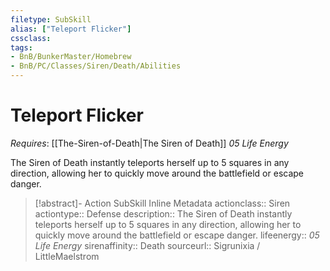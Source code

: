 ```yaml
---
filetype: SubSkill
alias: ["Teleport Flicker"]
cssclass: 
tags:
- BnB/BunkerMaster/Homebrew
- BnB/PC/Classes/Siren/Death/Abilities
---
```

# Teleport Flicker
*Requires*: [[The-Siren-of-Death|The Siren of Death]]
_05 Life Energy_

The Siren of Death instantly teleports herself up to 5 squares in any direction, allowing her to quickly move around the battlefield or escape danger.

>[!abstract]- Action SubSkill Inline Metadata
> actionclass:: Siren
> actiontype:: Defense
> description:: The Siren of Death instantly teleports herself up to 5 squares in any direction, allowing her to quickly move around the battlefield or escape danger.
> lifeenergy:: _05 Life Energy_
> sirenaffinity:: Death
> sourceurl:: Sigrunixia / LittleMaelstrom